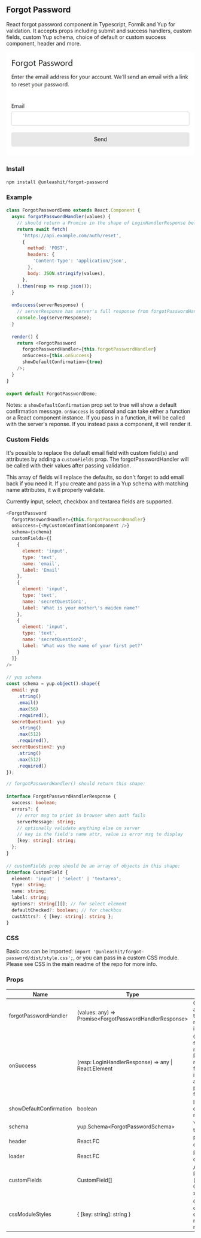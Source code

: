 ## Forgot Password

React forgot password component in Typescript, Formik and Yup for validation. It accepts props including submit and success handlers, custom fields, custom Yup schema, choice of default or custom success component, header and more.

![forgot password component](forgotPassword.png)

### Install
```
npm install @unleashit/forgot-password
```

### Example

```javascript
class ForgotPasswordDemo extends React.Component {
  async forgotPasswordHandler(values) {
    // should return a Promise in the shape of LoginHandlerResponse below
    return await fetch(
      'https://api.example.com/auth/reset',
      {
        method: 'POST',
        headers: {
          'Content-Type': 'application/json',
        },
        body: JSON.stringify(values),
      },
    ).then(resp => resp.json());
  }

  onSuccess(serverResponse) {
    // serverResponse has server's full response from forgotPasswordHandler().
    console.log(serverResponse);
  }

  render() {
    return <ForgotPassword
      forgotPasswordHandler={this.forgotPasswordHandler}
      onSuccess={this.onSuccess}
      showDefaultConfirmation={true}
    />;
  }
}

export default ForgotPasswordDemo;

```
Notes: a `showDefaultConfirmation` prop set to true will show a default confirmation message. `onSuccess` is optional and can take either a function or a React component instance. If you pass in a function, it will be called with the server's reponse. If you instead pass a component, it will render it.

### Custom Fields

It's possible to replace the default email field with custom field(s) and attributes by adding a `customFields` prop. The forgotPasswordHandler will be called with their values after passing validation.

This array of fields will replace the defaults, so don't forget to add email back if you need it. If you create and pass in a Yup schema with matching name attributes, it will properly validate.

Currently input, select, checkbox and textarea fields are supported.

```javascript
<ForgotPassword
  forgotPasswordHandler={this.forgotPasswordHandler}
  onSuccess={<MyCustomConfimationComponent />}
  schema={schema}
  customFields={[
    {
      element: 'input',
      type: 'text',
      name: 'email',
      label: 'Email'
    },
    {
      element: 'input',
      type: 'text',
      name: 'secretQuestion1',
      label: 'What is your mother\'s maiden name?'
    },
    {
      element: 'input',
      type: 'text',
      name: 'secretQuestion2',
      label: 'What was the name of your first pet?'
    }
  ]}
/>

// yup schema
const schema = yup.object().shape({
  email: yup
    .string()
    .email()
    .max(56)
    .required(),
  secretQuestion1: yup
    .string()
    .max(512)
    .required(),
  secretQuestion2: yup
    .string()
    .max(512)
    .required()
});
```

```typescript
// forgotPasswordHandler() should return this shape:

interface ForgotPasswordHandlerResponse {
  success: boolean;
  errors?: {
    // error msg to print in browser when auth fails
    serverMessage: string;
    // optionally validate anything else on server
    // key is the field's name attr, value is error msg to display
    [key: string]: string; 
  };
}

// customFields prop should be an array of objects in this shape:
interface CustomField {
  element: 'input' | 'select' | 'textarea';
  type: string;
  name: string;
  label: string;
  options?: string[][]; // for select element
  defaultChecked?: boolean; // for checkbox
  custAttrs?: { [key: string]: string };
}

```
### CSS

Basic css can be imported: `import '@unleashit/forgot-password/dist/style.css';`, or you can pass in a custom CSS module. Please see CSS in the main readme of the repo for more info.

### Props

| Name      | Type |  Description | default |
| ----------- | ----------- | ---------| ------- |
| forgotPasswordHandler      | (values: any) => Promise\<ForgotPasswordHandlerResponse>       | Called on submission and after validation. Use to check auth. Should return the above interface | required |
| onSuccess      | (resp: LoginHandlerResponse) => any &#124; React.Element | Called if forgotPasswordHandler returns success. Provides the server response from forgotPasswordHandler() if a function is passed. If a component instance is passed instead of a function, it will render | n/a |
| showDefaultConfirmation    | boolean                | If set to true, show a default confirmation message | false |
| schema      | yup.Schema\<ForgotPasswordSchema>     | Yup schema to override the default | standard validation |
| header      | React.FC     | React component to override default header | basic header |
| loader      | React.FC     | React component to override default loader | Sending... |
| customFields  | CustomField[]  | Array of custom fields. Replaces defaults (including email). Custom validation schema will be needed.  | n/a   |
| cssModuleStyles  | { [key: string]: string }  | CSS Module object that optionally replaces default. Class names need to match default names. | default CSS |
